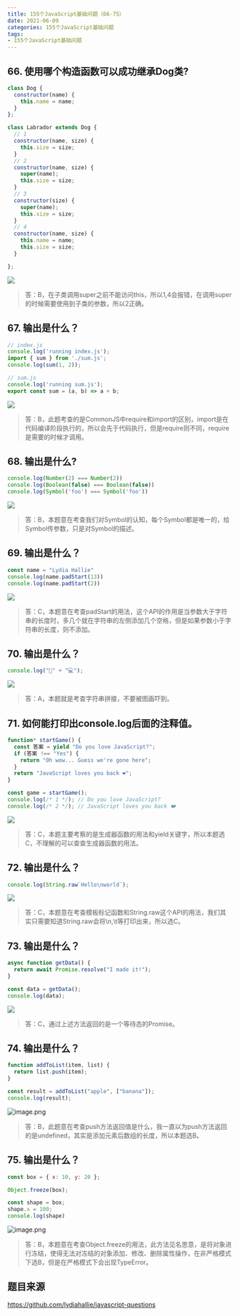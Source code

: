 ```yaml
---
title: 155个JavaScript基础问题（66-75）
date: 2021-06-09
categories: 155个JavaScript基础问题
tags: 
- 155个JavaScript基础问题
---
```

## 66. 使用哪个构造函数可以成功继承Dog类?
```js
class Dog {
  constructor(name) {
    this.name = name;
  }
};

class Labrador extends Dog {
  // 1 
  constructor(name, size) {
    this.size = size;
  }
  // 2
  constructor(name, size) {
    super(name);
    this.size = size;
  }
  // 3
  constructor(size) {
    super(name);
    this.size = size;
  }
  // 4 
  constructor(name, size) {
    this.name = name;
    this.size = size;
  }

};
```
![](https://img-blog.csdnimg.cn/img_convert/9d08ea1710984b8bb226dcc51ac8e1da.png)
>答：B，在子类调用super之前不能访问this，所以1,4会报错，在调用super的时候需要使用到子类的参数，所以2正确。

## 67. 输出是什么？
```js
// index.js
console.log('running index.js');
import { sum } from './sum.js';
console.log(sum(1, 2));

// sum.js
console.log('running sum.js');
export const sum = (a, b) => a + b;
```
![](https://img-blog.csdnimg.cn/img_convert/b8f81c1013c9d66f7f637878c0573b28.png)
>答：B，此题考查的是CommonJS中require和import的区别，import是在代码编译阶段执行的，所以会先于代码执行，但是require则不同，require是需要的时候才调用。

## 68. 输出是什么?
```js
console.log(Number(2) === Number(2))
console.log(Boolean(false) === Boolean(false))
console.log(Symbol('foo') === Symbol('foo'))
```
![](https://img-blog.csdnimg.cn/img_convert/10769cd96df90fbd9a761487ace138ea.png)
>答：B，本题意在考查我们对Symbol的认知，每个Symbol都是唯一的，给Symbol传参数，只是对Symbol的描述。

## 69. 输出是什么？
```js
const name = "Lydia Hallie"
console.log(name.padStart(13))
console.log(name.padStart(2))
```
![](https://img-blog.csdnimg.cn/img_convert/5163fe2e8b801911f03f5337ce2c47da.png)
>答：C，本题意在考查padStart的用法，这个API的作用是当参数大于字符串的长度时，多几个就在字符串的左侧添加几个空格，但是如果参数小于字符串的长度，则不添加。

## 70. 输出是什么？
```js
console.log("🥑" + "💻");
```
![](https://img-blog.csdnimg.cn/img_convert/3447b23df56d9717172d954ea5fae953.png)
>答：A，本题就是考查字符串拼接，不要被图画吓到。

## 71. 如何能打印出console.log后面的注释值。
```js
function* startGame() {
  const 答案 = yield "Do you love JavaScript?";
  if (答案 !== "Yes") {
    return "Oh wow... Guess we're gone here";
  }
  return "JavaScript loves you back ❤️";
}

const game = startGame();
console.log(/* 1 */); // Do you love JavaScript?
console.log(/* 2 */); // JavaScript loves you back ❤️
```
![](https://img-blog.csdnimg.cn/img_convert/063da016735e84ef0c03a334b38f5c4d.png)
>答：C，本题主要考察的是生成器函数的用法和yield关键字，所以本题选C，不理解的可以查查生成器函数的用法。

## 72. 输出是什么？
```js
console.log(String.raw`Hello\nworld`);
```
![](https://img-blog.csdnimg.cn/img_convert/876aff04df04b21fed99d12d86a87be0.png)
>答：C，本题意在考查模板标记函数和String.raw这个API的用法，我们其实只需要知道String.raw会将\n,\t等打印出来，所以选C。

## 73. 输出是什么？
```js
async function getData() {
  return await Promise.resolve("I made it!");
}

const data = getData();
console.log(data);
```
![](https://img-blog.csdnimg.cn/img_convert/fc53c0b3692da8295965ab124ecf9b9a.png)
>答：C，通过上述方法返回的是一个等待态的Promise。

## 74. 输出是什么？
```js
function addToList(item, list) {
  return list.push(item);
}

const result = addToList("apple", ["banana"]);
console.log(result);
```
![image.png](https://img-blog.csdnimg.cn/img_convert/aee8f1e264089363078514033e706b8d.png)
>答：B，此题意在考查push方法返回值是什么，我一直以为push方法返回的是undefined，其实是添加元素后数组的长度，所以本题选B。

## 75. 输出是什么？
```js
const box = { x: 10, y: 20 };

Object.freeze(box);

const shape = box;
shape.x = 100;
console.log(shape)
```
![image.png](https://img-blog.csdnimg.cn/img_convert/3d115ee358d129930832edb96a56f0e2.png)
>答：B，本题意在考查Object.freeze的用法，此方法见名思意，是将对象进行冻结，使得无法对冻结的对象添加、修改、删除属性操作，在非严格模式下选B，但是在严格模式下会出现TypeError。

## 题目来源
https://github.com/lydiahallie/javascript-questions